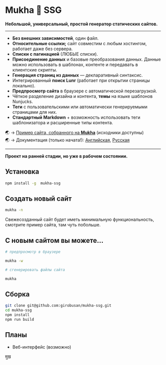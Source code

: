 # Mukha 🌝 SSG

**Небольшой, универсальный, простой генератор статических сайтов.**

---

- **Без внешних зависимостей**, один файл.
- **Относительные ссылки;** сайт совместим с любым хостингом, работает даже без сервера.
- **Списки с пагинацией** (ЛЮБЫЕ списки).
- **Присоединение данных** и базовые преобразования данных. Данные можно использовать в шаблонах, контенте и передавать в клиентские скрипты.
- **Генерация страниц из данных** — декларативный синтаксис.
- Интегрированный **поиск Lunr** (работает при открытии страницы локально).
- **Предпросмотр сайта** в браузере с автоматической перезагрузкой.
- Чёткое разделение дизайна и контента, **темы** на языке шаблонов Nunjucks.
- **Теги** с пользовательскими или автоматически генерируемыми страницами для них.
- **Стандартный Markdown** + возможность использовать теги шаблонизатора и расширенные типы контента.

🌏 → [Пример сайта, собранного на **Mukha**](https://girobusan.github.io/mukha-basic-site/) (исходники доступны)  
🌏 → Документация (только начата!): [Английская](https://mukha.surge.sh/en), [Русская](https://mukha.surge.sh/ru)

---

**Проект на ранней стадии, но уже в рабочем состоянии.**

## Установка

```bash
npm install -g  mukha-ssg
```

## Создать новый сайт

```bash
mukha -n
```

Свежесозданный сайт будет иметь минимальную функциональность,
смотрите пример сайта, там чуть побольше.

## С новым сайтом вы можете...

```bash
# предпросмотр в браузере

mukha -w

# сгенерировать файлы сайта

mukha

```

## Сборка

```bash
git clone git@github.com:girobusan/mukha-ssg.git
cd mukha-ssg
npm install
npm run build
```

## Планы

- Веб-интерфейс (возможно)

मुख
